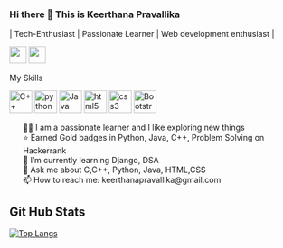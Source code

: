 ### Hi there 👋 This is Keerthana Pravallika
| Tech-Enthusiast | Passionate Learner | Web development enthusiast |

[<img height="30" src="https://img.shields.io/badge/linkedin-blue.svg?&style=for-the-badge&logo=linkedin&logoColor=white" />](https://www.linkedin.com/in/keerthana-pravallika-samudrala)
[<img height="30" src="https://img.shields.io/badge/twitter-%231DA1F2.svg?&style=for-the-badge&logo=twitter&logoColor=white" />](https://twitter.com/Keerthanap21)

My Skills 
<p align="left">
<img src="https://i.pinimg.com/originals/99/f8/87/99f887833c475448723d3c9ac16c179b.png" alt="C++" width="40" height="40"/> 
<img src="https://cdn3.iconfinder.com/data/icons/logos-and-brands-adobe/512/267_Python-512.png" alt="python" width="40" height="40"/> 
<img src="https://cdn.iconscout.com/icon/free/png-512/java-43-569305.png" alt="Java" width="40" height="40"/>
<img src="https://upload.wikimedia.org/wikipedia/commons/thumb/6/61/HTML5_logo_and_wordmark.svg/512px-HTML5_logo_and_wordmark.svg.png" alt="html5" height="40"/> 
<img src="https://upload.wikimedia.org/wikipedia/commons/thumb/d/d5/CSS3_logo_and_wordmark.svg/1200px-CSS3_logo_and_wordmark.svg.png" alt="css3"  height="40"/> 
 <img src="https://img.icons8.com/color/452/bootstrap.png" alt="Bootstrap" height="40"/>
</p>

<ul style="list-style-type=none;">
  👩‍💻 I am a passionate learner and I like exploring new things<br>
  ⭐ Earned Gold badges in Python, Java, C++, Problem Solving on Hackerrank<br>
  🌱 I’m currently learning Django, DSA<br>
   💬 Ask me about C,C++, Python, Java, HTML,CSS<br>
    📫 How to reach me: keerthanapravallika@gmail.com 
</ul>
<h2 >Git Hub Stats</h2>

<p align="center">

[![Top Langs](https://github-readme-stats.vercel.app/api/top-langs/?username=KeerthanaPravallika&layout=compact&show_icons=true&theme=radical)](https://github.com/Komal-99/github-readme-stats)

</p>


<!--
**KeerthanaPravallika/KeerthanaPravallika** is a ✨ _special_ ✨ repository because its `README.md` (this file) appears on your GitHub profile.

Here are some ideas to get you started:

- 🔭 I’m currently working on ...
- 🌱 I’m currently learning ...
- 👯 I’m looking to collaborate on ...
- 🤔 I’m looking for help with ...
- 💬 Ask me about ...
- 📫 How to reach me: ...
- 😄 Pronouns: ...
- ⚡ Fun fact: ...
-->

